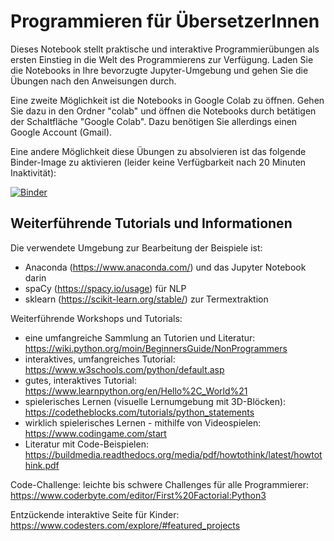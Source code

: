 # Programmieren für ÜbersetzerInnen 

Dieses Notebook stellt praktische und interaktive Programmierübungen als ersten Einstieg in die Welt des Programmierens zur Verfügung. Laden Sie die Notebooks in Ihre bevorzugte Jupyter-Umgebung und gehen Sie die Übungen nach den Anweisungen durch. 

Eine zweite Möglichkeit ist die Notebooks in Google Colab zu öffnen. Gehen Sie dazu in den Ordner "colab" und öffnen die Notebooks durch betätigen der Schaltfläche "Google Colab". Dazu benötigen Sie allerdings einen Google Account (Gmail). 

Eine andere Möglichkeit diese Übungen zu absolvieren ist das folgende Binder-Image zu aktivieren (leider keine Verfügbarkeit nach 20 Minuten Inaktivität):

[![Binder](https://mybinder.org/badge_logo.svg)](https://mybinder.org/v2/gh/dgromann/ProgrammingForTranslators/master)

## Weiterführende Tutorials und Informationen 

Die verwendete Umgebung zur Bearbeitung der Beispiele ist: 
* Anaconda (https://www.anaconda.com/) und das Jupyter Notebook darin 
* spaCy (https://spacy.io/usage) für NLP 
* sklearn (https://scikit-learn.org/stable/) zur Termextraktion


Weiterführende Workshops und Tutorials: 
* eine umfangreiche Sammlung an Tutorien und Literatur: https://wiki.python.org/moin/BeginnersGuide/NonProgrammers
* interaktives, umfangreiches Tutorial: https://www.w3schools.com/python/default.asp
* gutes, interaktives Tutorial: https://www.learnpython.org/en/Hello%2C_World%21
* spielerisches Lernen (visuelle Lernumgebung mit 3D-Blöcken): https://codetheblocks.com/tutorials/python_statements
* wirklich spielerisches Lernen - mithilfe von Videospielen: https://www.codingame.com/start 
* Literatur mit Code-Beispielen: https://buildmedia.readthedocs.org/media/pdf/howtothink/latest/howtothink.pdf 

Code-Challenge: 
leichte bis schwere Challenges für alle Programmierer: https://www.coderbyte.com/editor/First%20Factorial:Python3 

Entzückende interaktive Seite für Kinder: 
https://www.codesters.com/explore/#featured_projects 
  


